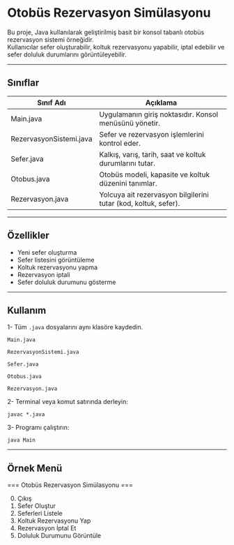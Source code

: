 # Otobüs Rezervasyon Simülasyonu

Bu proje, Java kullanılarak geliştirilmiş basit bir konsol tabanlı otobüs rezervasyon sistemi örneğidir.  
Kullanıcılar sefer oluşturabilir, koltuk rezervasyonu yapabilir, iptal edebilir ve sefer doluluk durumlarını görüntüleyebilir.

---

## Sınıflar

| Sınıf Adı | Açıklama |
|------------|-----------|
| Main.java | Uygulamanın giriş noktasıdır. Konsol menüsünü yönetir. |
| RezervasyonSistemi.java | Sefer ve rezervasyon işlemlerini kontrol eder. |
| Sefer.java | Kalkış, varış, tarih, saat ve koltuk durumlarını tutar. |
| Otobus.java | Otobüs modeli, kapasite ve koltuk düzenini tanımlar. |
| Rezervasyon.java | Yolcuya ait rezervasyon bilgilerini tutar (kod, koltuk, sefer). |

---

## Özellikler

- Yeni sefer oluşturma  
- Sefer listesini görüntüleme  
- Koltuk rezervasyonu yapma  
- Rezervasyon iptali  
- Sefer doluluk durumunu gösterme  

---

## Kullanım
1- Tüm ```.java``` dosyalarını aynı klasöre kaydedin.

```Main.java```

```RezervasyonSistemi.java```

```Sefer.java```

```Otobus.java```

```Rezervasyon.java```

2- Terminal veya komut satırında derleyin:

`javac *.java
`

3- Programı çalıştırın:

`java Main`

---

## Örnek Menü

=== Otobüs Rezervasyon Simülasyonu ===

0) Çıkış
1) Sefer Oluştur
2) Seferleri Listele
3) Koltuk Rezervasyonu Yap
4) Rezervasyon İptal Et
5) Doluluk Durumunu Görüntüle
